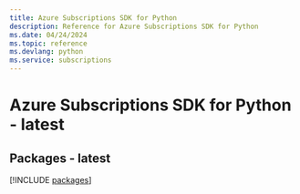 ```yaml
---
title: Azure Subscriptions SDK for Python
description: Reference for Azure Subscriptions SDK for Python
ms.date: 04/24/2024
ms.topic: reference
ms.devlang: python
ms.service: subscriptions
---
```

# Azure Subscriptions SDK for Python - latest
## Packages - latest
[!INCLUDE [packages](subscriptions-index.md)]